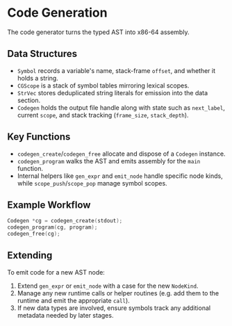 # Code Generation

The code generator turns the typed AST into x86-64 assembly.

## Data Structures
- `Symbol` records a variable's name, stack-frame `offset`, and whether it holds a string.
- `CGScope` is a stack of symbol tables mirroring lexical scopes.
- `StrVec` stores deduplicated string literals for emission into the data section.
- `Codegen` holds the output file handle along with state such as `next_label`, current `scope`, and stack tracking (`frame_size`, `stack_depth`).

## Key Functions
- `codegen_create`/`codegen_free` allocate and dispose of a `Codegen` instance.
- `codegen_program` walks the AST and emits assembly for the `main` function.
- Internal helpers like `gen_expr` and `emit_node` handle specific node kinds, while `scope_push`/`scope_pop` manage symbol scopes.

## Example Workflow
```c
Codegen *cg = codegen_create(stdout);
codegen_program(cg, program);
codegen_free(cg);
```

## Extending
To emit code for a new AST node:
1. Extend `gen_expr` or `emit_node` with a case for the new `NodeKind`.
2. Manage any new runtime calls or helper routines (e.g. add them to the runtime and emit the appropriate `call`).
3. If new data types are involved, ensure symbols track any additional metadata needed by later stages.

